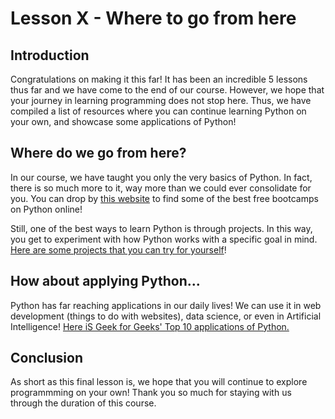 # Lesson X - Where to go from here

## Introduction

Congratulations on making it this far! It has been an incredible 5 lessons thus far and we have come to the end of our course. However, we hope that your journey in learning programming does not stop here. Thus, we have compiled a list of resources where you can continue learning Python on your own, and showcase some applications of Python!

## Where do we go from here?

In our course, we have taught you only the very basics of Python. In fact, there is so much more to it, way more than we could ever consolidate for you. You can drop by [this website](https://www.bestcolleges.com/bootcamps/guides/learn-python-free/) to find some of the best free bootcamps on Python online!

Still, one of the best ways to learn Python is through projects. In this way, you get to experiment with how Python works with a specific goal in mind. [Here are some projects that you can try for yourself](https://hackr.io/blog/python-projects)!

## How about applying Python...
Python has far reaching applications in our daily lives! We can use it in web development (things to do with websites), data science, or even in Artificial Intelligence! [Here iS Geek for Geeks' Top 10 applications of Python.](https://www.geeksforgeeks.org/top-10-python-applications-in-real-world/)

## Conclusion
As short as this final lesson is, we hope that you will continue to explore programmming on your own! Thank you so much for staying with us through the duration of this course.
